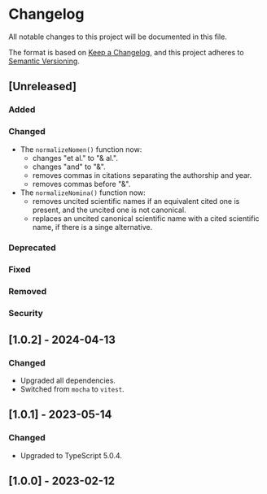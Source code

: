 # Changelog

All notable changes to this project will be documented in this file.

The format is based on [Keep a Changelog](https://keepachangelog.com/en/1.0.0/),
and this project adheres to [Semantic Versioning](https://semver.org/spec/v2.0.0.html).

## [Unreleased]

### Added

### Changed

-   The `normalizeNomen()` function now:
    -   changes "et al." to "& al.".
    -   changes "and" to "&".
    -   removes commas in citations separating the authorship and year.
    -   removes commas before "&".
-   The `normalizeNomina()` function now:
    -   removes uncited scientific names if an equivalent cited one is present, and the uncited one is not canonical.
    -   replaces an uncited canonical scientific name with a cited scientific name, if there is a singe alternative.

### Deprecated

### Fixed

### Removed

### Security

## [1.0.2] - 2024-04-13

### Changed

-   Upgraded all dependencies.
-   Switched from `mocha` to `vitest`.

## [1.0.1] - 2023-05-14

### Changed

-   Upgraded to TypeScript 5.0.4.

## [1.0.0] - 2023-02-12

